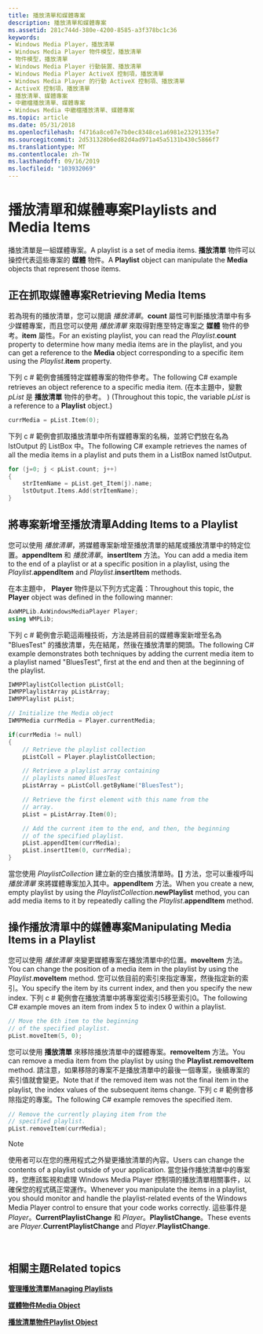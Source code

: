 ```yaml
---
title: 播放清單和媒體專案
description: 播放清單和媒體專案
ms.assetid: 281c744d-380e-4200-8585-a3f378bc1c36
keywords:
- Windows Media Player，播放清單
- Windows Media Player 物件模型，播放清單
- 物件模型，播放清單
- Windows Media Player 行動裝置、播放清單
- Windows Media Player ActiveX 控制項，播放清單
- Windows Media Player 的行動 ActiveX 控制項、播放清單
- ActiveX 控制項，播放清單
- 播放清單、媒體專案
- 中繼檔播放清單、媒體專案
- Windows Media 中繼檔播放清單、媒體專案
ms.topic: article
ms.date: 05/31/2018
ms.openlocfilehash: f4716a8ce07e7b0ec8348ce1a6981e23291335e7
ms.sourcegitcommit: 2d531328b6ed82d4ad971a45a5131b430c5866f7
ms.translationtype: MT
ms.contentlocale: zh-TW
ms.lasthandoff: 09/16/2019
ms.locfileid: "103932069"
---
```

# <a name="playlists-and-media-items"></a><span data-ttu-id="21782-113">播放清單和媒體專案</span><span class="sxs-lookup"><span data-stu-id="21782-113">Playlists and Media Items</span></span>

<span data-ttu-id="21782-114">播放清單是一組媒體專案。</span><span class="sxs-lookup"><span data-stu-id="21782-114">A playlist is a set of media items.</span></span> <span data-ttu-id="21782-115">**播放清單** 物件可以操控代表這些專案的 **媒體** 物件。</span><span class="sxs-lookup"><span data-stu-id="21782-115">A **Playlist** object can manipulate the **Media** objects that represent those items.</span></span>

## <a name="retrieving-media-items"></a><span data-ttu-id="21782-116">正在抓取媒體專案</span><span class="sxs-lookup"><span data-stu-id="21782-116">Retrieving Media Items</span></span>

<span data-ttu-id="21782-117">若為現有的播放清單，您可以閱讀 *播放清單*。**count** 屬性可判斷播放清單中有多少媒體專案，而且您可以使用 *播放清單* 來取得對應至特定專案之 **媒體** 物件的參考。**item** 屬性。</span><span class="sxs-lookup"><span data-stu-id="21782-117">For an existing playlist, you can read the *Playlist*.**count** property to determine how many media items are in the playlist, and you can get a reference to the **Media** object corresponding to a specific item using the *Playlist*.**item** property.</span></span>

<span data-ttu-id="21782-118">下列 c # 範例會捕獲特定媒體專案的物件參考。</span><span class="sxs-lookup"><span data-stu-id="21782-118">The following C# example retrieves an object reference to a specific media item.</span></span> <span data-ttu-id="21782-119"> (在本主題中，變數 *pList* 是 **播放清單** 物件的參考。 ) </span><span class="sxs-lookup"><span data-stu-id="21782-119">(Throughout this topic, the variable *pList* is a reference to a **Playlist** object.)</span></span>


```C++
currMedia = pList.Item(0);

```



<span data-ttu-id="21782-120">下列 c # 範例會抓取播放清單中所有媒體專案的名稱，並將它們放在名為 lstOutput 的 ListBox 中。</span><span class="sxs-lookup"><span data-stu-id="21782-120">The following C# example retrieves the names of all the media items in a playlist and puts them in a ListBox named lstOutput.</span></span>


```C++
for (j=0; j < pList.count; j++)
{
    strItemName = pList.get_Item(j).name;
    lstOutput.Items.Add(strItemName);
}

```



## <a name="adding-items-to-a-playlist"></a><span data-ttu-id="21782-121">將專案新增至播放清單</span><span class="sxs-lookup"><span data-stu-id="21782-121">Adding Items to a Playlist</span></span>

<span data-ttu-id="21782-122">您可以使用 *播放清單*，將媒體專案新增至播放清單的結尾或播放清單中的特定位置。**appendItem** 和 *播放清單*。**insertItem** 方法。</span><span class="sxs-lookup"><span data-stu-id="21782-122">You can add a media item to the end of a playlist or at a specific position in a playlist, using the *Playlist*.**appendItem** and *Playlist*.**insertItem** methods.</span></span>

<span data-ttu-id="21782-123">在本主題中， **Player** 物件是以下列方式定義：</span><span class="sxs-lookup"><span data-stu-id="21782-123">Throughout this topic, the **Player** object was defined in the following manner:</span></span>


```C++
AxWMPLib.AxWindowsMediaPlayer Player;
using WMPLib;

```



<span data-ttu-id="21782-124">下列 c # 範例會示範這兩種技術，方法是將目前的媒體專案新增至名為 "BluesTest" 的播放清單，先在結尾，然後在播放清單的開頭。</span><span class="sxs-lookup"><span data-stu-id="21782-124">The following C# example demonstrates both techniques by adding the current media item to a playlist named "BluesTest", first at the end and then at the beginning of the playlist.</span></span>


```C++
IWMPPlaylistCollection pListColl;
IWMPPlaylistArray pListArray;
IWMPPlaylist pList;

// Initialize the Media object
IWMPMedia currMedia = Player.currentMedia;

if(currMedia != null)
{
    // Retrieve the playlist collection
    pListColl = Player.playlistCollection;

    // Retrieve a playlist array containing
    // playlists named BluesTest
    pListArray = pListColl.getByName("BluesTest");

    // Retrieve the first element with this name from the
    // array.
    pList = pListArray.Item(0);

    // Add the current item to the end, and then, the beginning
    // of the specified playlist.
    pList.appendItem(currMedia);
    pList.insertItem(0, currMedia);
}

```



<span data-ttu-id="21782-125">當您使用 *PlaylistCollection* 建立新的空白播放清單時。**[]** 方法，您可以重複呼叫 *播放清單* 來將媒體專案加入其中。**appendItem** 方法。</span><span class="sxs-lookup"><span data-stu-id="21782-125">When you create a new, empty playlist by using the *PlaylistCollection*.**newPlaylist** method, you can add media items to it by repeatedly calling the *Playlist*.**appendItem** method.</span></span>

## <a name="manipulating-media-items-in-a-playlist"></a><span data-ttu-id="21782-126">操作播放清單中的媒體專案</span><span class="sxs-lookup"><span data-stu-id="21782-126">Manipulating Media Items in a Playlist</span></span>

<span data-ttu-id="21782-127">您可以使用 *播放清單* 來變更媒體專案在播放清單中的位置。**moveItem** 方法。</span><span class="sxs-lookup"><span data-stu-id="21782-127">You can change the position of a media item in the playlist by using the *Playlist*.**moveItem** method.</span></span> <span data-ttu-id="21782-128">您可以依目前的索引來指定專案，然後指定新的索引。</span><span class="sxs-lookup"><span data-stu-id="21782-128">You specify the item by its current index, and then you specify the new index.</span></span> <span data-ttu-id="21782-129">下列 c # 範例會在播放清單中將專案從索引5移至索引0。</span><span class="sxs-lookup"><span data-stu-id="21782-129">The following C# example moves an item from index 5 to index 0 within a playlist.</span></span>


```C++
// Move the 6th item to the beginning
// of the specified playlist.
pList.moveItem(5, 0);

```



<span data-ttu-id="21782-130">您可以使用 **播放清單** 來移除播放清單中的媒體專案。**removeItem** 方法。</span><span class="sxs-lookup"><span data-stu-id="21782-130">You can remove a media item from the playlist by using the **Playlist**.**removeItem** method.</span></span> <span data-ttu-id="21782-131">請注意，如果移除的專案不是播放清單中的最後一個專案，後續專案的索引值就會變更。</span><span class="sxs-lookup"><span data-stu-id="21782-131">Note that if the removed item was not the final item in the playlist, the index values of the subsequent items change.</span></span> <span data-ttu-id="21782-132">下列 c # 範例會移除指定的專案。</span><span class="sxs-lookup"><span data-stu-id="21782-132">The following C# example removes the specified item.</span></span>


```C++
// Remove the currently playing item from the
// specified playlist.
pList.removeItem(currMedia);

```



> [!Note]  
> <span data-ttu-id="21782-133">使用者可以在您的應用程式之外變更播放清單的內容。</span><span class="sxs-lookup"><span data-stu-id="21782-133">Users can change the contents of a playlist outside of your application.</span></span> <span data-ttu-id="21782-134">當您操作播放清單中的專案時，您應該監視和處理 Windows Media Player 控制項的播放清單相關事件，以確保您的程式碼正常運作。</span><span class="sxs-lookup"><span data-stu-id="21782-134">Whenever you manipulate the items in a playlist, you should monitor and handle the playlist-related events of the Windows Media Player control to ensure that your code works correctly.</span></span> <span data-ttu-id="21782-135">這些事件是 *Player*。**CurrentPlaylistChange** 和 *Player*。**PlaylistChange**。</span><span class="sxs-lookup"><span data-stu-id="21782-135">These events are *Player*.**CurrentPlaylistChange** and *Player*.**PlaylistChange**.</span></span>

 

## <a name="related-topics"></a><span data-ttu-id="21782-136">相關主題</span><span class="sxs-lookup"><span data-stu-id="21782-136">Related topics</span></span>

<dl> <dt>

[<span data-ttu-id="21782-137">**管理播放清單**</span><span class="sxs-lookup"><span data-stu-id="21782-137">**Managing Playlists**</span></span>](managing-playlists.md)
</dt> <dt>

[<span data-ttu-id="21782-138">**媒體物件**</span><span class="sxs-lookup"><span data-stu-id="21782-138">**Media Object**</span></span>](media-object.md)
</dt> <dt>

[<span data-ttu-id="21782-139">**播放清單物件**</span><span class="sxs-lookup"><span data-stu-id="21782-139">**Playlist Object**</span></span>](playlist-object.md)
</dt> </dl>

 

 




